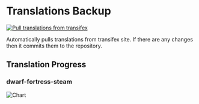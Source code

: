 # Translations Backup

[![Pull translations from transifex](https://github.com/dfint/translations-backup/actions/workflows/pull-translations.yml/badge.svg)](https://github.com/dfint/translations-backup/actions/workflows/pull-translations.yml)

Automatically pulls translations from transifex site. If there are any changes then it commits them to the repository.

## Translation Progress

### dwarf-fortress-steam

![Chart](https://quickchart.io/chart/render/sf-43788882-4313-4b28-8813-d5b6a8e72f22)
<!--
### dwarf-fortress

![Chart](https://quickchart.io/chart/render/sf-c9210eba-bf68-4a27-9acb-423370a98923)
-->